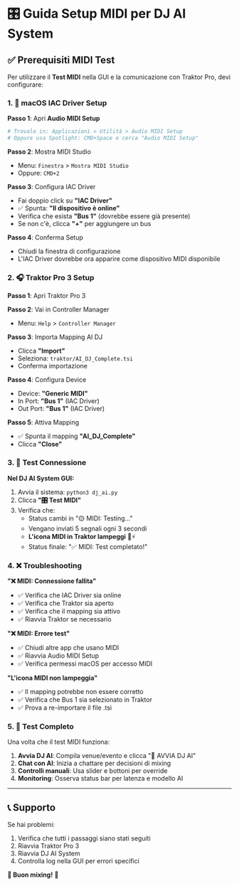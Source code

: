 # 🎛️ Guida Setup MIDI per DJ AI System

## ✅ Prerequisiti MIDI Test

Per utilizzare il **Test MIDI** nella GUI e la comunicazione con Traktor Pro, devi configurare:

### 1. 🔧 **macOS IAC Driver Setup**

**Passo 1**: Apri **Audio MIDI Setup**
```bash
# Trovalo in: Applicazioni > Utilità > Audio MIDI Setup
# Oppure usa Spotlight: CMD+Space e cerca "Audio MIDI Setup"
```

**Passo 2**: Mostra MIDI Studio
- Menu: `Finestra` > `Mostra MIDI Studio`
- Oppure: `CMD+2`

**Passo 3**: Configura IAC Driver
- Fai doppio click su **"IAC Driver"**
- ✅ Spunta: **"Il dispositivo è online"**
- Verifica che esista **"Bus 1"** (dovrebbe essere già presente)
- Se non c'è, clicca **"+"** per aggiungere un bus

**Passo 4**: Conferma Setup
- Chiudi la finestra di configurazione
- L'IAC Driver dovrebbe ora apparire come dispositivo MIDI disponibile

### 2. 🎧 **Traktor Pro 3 Setup**

**Passo 1**: Apri Traktor Pro 3

**Passo 2**: Vai in Controller Manager
- Menu: `Help` > `Controller Manager`

**Passo 3**: Importa Mapping AI DJ
- Clicca **"Import"**
- Seleziona: `traktor/AI_DJ_Complete.tsi`
- Conferma importazione

**Passo 4**: Configura Device
- Device: **"Generic MIDI"**
- In Port: **"Bus 1"** (IAC Driver)
- Out Port: **"Bus 1"** (IAC Driver)

**Passo 5**: Attiva Mapping
- ✅ Spunta il mapping **"AI_DJ_Complete"**
- Clicca **"Close"**

### 3. 🧪 **Test Connessione**

**Nel DJ AI System GUI:**
1. Avvia il sistema: `python3 dj_ai.py`
2. Clicca **"🎛️ Test MIDI"**
3. Verifica che:
   - Status cambi in "🟡 MIDI: Testing..."
   - Vengano inviati 5 segnali ogni 3 secondi
   - **L'icona MIDI in Traktor lampeggi** 🔴⚡
   - Status finale: "✅ MIDI: Test completato!"

### 4. ❌ **Troubleshooting**

**"❌ MIDI: Connessione fallita"**
- ✅ Verifica che IAC Driver sia online
- ✅ Verifica che Traktor sia aperto
- ✅ Verifica che il mapping sia attivo
- ✅ Riavvia Traktor se necessario

**"❌ MIDI: Errore test"**
- ✅ Chiudi altre app che usano MIDI
- ✅ Riavvia Audio MIDI Setup
- ✅ Verifica permessi macOS per accesso MIDI

**"L'icona MIDI non lampeggia"**
- ✅ Il mapping potrebbe non essere corretto
- ✅ Verifica che Bus 1 sia selezionato in Traktor
- ✅ Prova a re-importare il file .tsi

### 5. 🎯 **Test Completo**

Una volta che il test MIDI funziona:
1. **Avvia DJ AI**: Compila venue/evento e clicca "🚀 AVVIA DJ AI"
2. **Chat con AI**: Inizia a chattare per decisioni di mixing
3. **Controlli manuali**: Usa slider e bottoni per override
4. **Monitoring**: Osserva status bar per latenza e modello AI

---

## 📞 **Supporto**

Se hai problemi:
1. Verifica che tutti i passaggi siano stati seguiti
2. Riavvia Traktor Pro 3
3. Riavvia DJ AI System
4. Controlla log nella GUI per errori specifici

**🎵 Buon mixing!** 🚀
